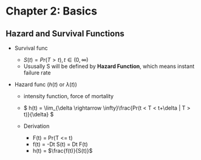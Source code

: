 # Chapter 2: Basics

## Hazard and Survival Functions
- Survival func
  - $S(t) = Pr(T > t), t \in (0, \infty)$
  - Ususally S will be defined by **Hazard Function**, which means instant failure rate

- Hazard func ($h(t)$ or $\lambda(t)$)
  - intensity function, force of mortality
  
  - $
  h(t) = \lim_{\delta \rightarrow \infty}\frac{Pr(t < T < t+\delta | T > t)}{\delta}
  $


  - Derivation
    - F(t) = Pr(T <= t)
    - f(t) = -Dt S(t) = Dt F(t)
    - h(t) = $\frac{f(t)}{S(t)}$